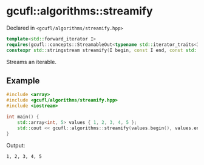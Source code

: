 # gcufl::algorithms::streamify
Declared in `<gcufl/algorithms/streamify.hpp>`
```cpp
template<std::forward_iterator I>
requires(gcufl::concepts::StreamableOut<typename std::iterator_traits<I>::value_type>)
constexpr std::stringstream streamify(I begin, const I end, const std::string_view delimiter = " ") noexcept;
```
Streams an iterable.
## Example
```cpp
#include <array>
#include <gcufl/algorithms/streamify.hpp>
#include <iostream>

int main() {
	std::array<int, 5> values { 1, 2, 3, 4, 5 };
	std::cout << gcufl::algorithms::streamify(values.begin(), values.end(), ", ").rdbuf() << '\n';
}
```
Output:
```
1, 2, 3, 4, 5
```
